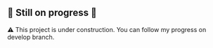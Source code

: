 ## 🚧 Still on progress 🚧

⚠️ This project is under construction. You can follow my progress on develop branch.

